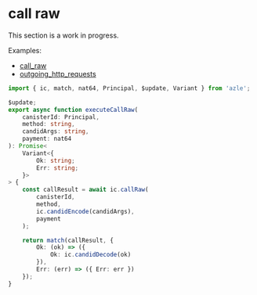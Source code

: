 # call raw

This section is a work in progress.

Examples:

-   [call_raw](https://github.com/demergent-labs/azle/tree/main/examples/call_raw)
-   [outgoing_http_requests](https://github.com/demergent-labs/azle/tree/main/examples/outgoing_http_requests)

```typescript
import { ic, match, nat64, Principal, $update, Variant } from 'azle';

$update;
export async function executeCallRaw(
    canisterId: Principal,
    method: string,
    candidArgs: string,
    payment: nat64
): Promise<
    Variant<{
        Ok: string;
        Err: string;
    }>
> {
    const callResult = await ic.callRaw(
        canisterId,
        method,
        ic.candidEncode(candidArgs),
        payment
    );

    return match(callResult, {
        Ok: (ok) => ({
            Ok: ic.candidDecode(ok)
        }),
        Err: (err) => ({ Err: err })
    });
}
```
